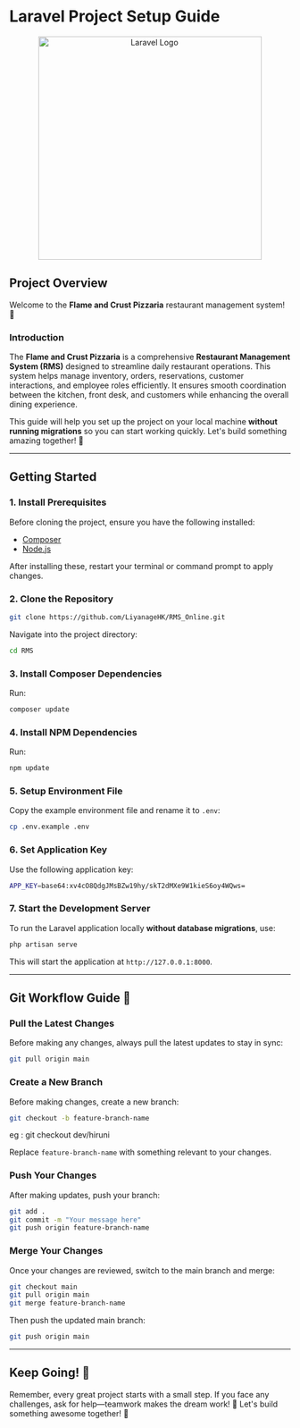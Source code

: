 # Laravel Project Setup Guide

<p align="center"><a href="https://laravel.com" target="_blank"><img src="https://raw.githubusercontent.com/laravel/art/master/logo-lockup/5%20SVG/2%20CMYK/1%20Full%20Color/laravel-logolockup-cmyk-red.svg" width="400" alt="Laravel Logo"></a></p>

## Project Overview

Welcome to the **Flame and Crust Pizzaria** restaurant management system! 🚀

### Introduction
The **Flame and Crust Pizzaria** is a comprehensive **Restaurant Management System (RMS)** designed to streamline daily restaurant operations. This system helps manage inventory, orders, reservations, customer interactions, and employee roles efficiently. It ensures smooth coordination between the kitchen, front desk, and customers while enhancing the overall dining experience.

This guide will help you set up the project on your local machine **without running migrations** so you can start working quickly. Let's build something amazing together! 💪

---

## Getting Started

### 1. Install Prerequisites
Before cloning the project, ensure you have the following installed:
- [Composer](https://getcomposer.org/download/)
- [Node.js](https://nodejs.org/en/download/)

After installing these, restart your terminal or command prompt to apply changes.

### 2. Clone the Repository

```bash
git clone https://github.com/LiyanageHK/RMS_Online.git
```

Navigate into the project directory:

```bash
cd RMS
```

### 3. Install Composer Dependencies

Run:

```bash
composer update
```

### 4. Install NPM Dependencies

Run:

```bash
npm update
```

### 5. Setup Environment File

Copy the example environment file and rename it to `.env`:

```bash
cp .env.example .env
```

### 6. Set Application Key

Use the following application key:

```bash
APP_KEY=base64:xv4cO8QdgJMsBZw19hy/skT2dMXe9W1kieS6oy4WQws=
```



### 7. Start the Development Server

To run the Laravel application locally **without database migrations**, use:

```bash
php artisan serve
```

This will start the application at `http://127.0.0.1:8000`.

---

## Git Workflow Guide 🚀

### Pull the Latest Changes

Before making any changes, always pull the latest updates to stay in sync:

```bash
git pull origin main
```

### Create a New Branch

Before making changes, create a new branch:

```bash
git checkout -b feature-branch-name
```
eg :  git checkout dev/hiruni

Replace `feature-branch-name` with something relevant to your changes.

### Push Your Changes

After making updates, push your branch:

```bash
git add .
git commit -m "Your message here"
git push origin feature-branch-name
```

### Merge Your Changes

Once your changes are reviewed, switch to the main branch and merge:

```bash
git checkout main
git pull origin main
git merge feature-branch-name
```

Then push the updated main branch:

```bash
git push origin main
```

---

## Keep Going! 💪

Remember, every great project starts with a small step. If you face any challenges, ask for help—teamwork makes the dream work! 🚀 Let's build something awesome together! 🎉
